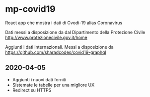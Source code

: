 # mp-covid19

React app che mostra i dati di Cvodi-19 alias Coronavirus

Dati messi a disposizione da dal Dipartimento della Protezione Civile
http://www.protezionecivile.gov.it/home

Aggiunti i dati internazionali.
Messi a disposizione da https://github.com/sharadcodes/covid19-graphql

## 2020-04-05
- Aggiunti i nuovi dati forniti
- Sistemate le tabelle per una migliore UX
- Redirect su HTTPS